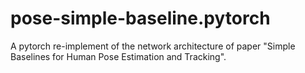 # pose-simple-baseline.pytorch
A pytorch re-implement of the network architecture of paper "Simple Baselines for Human Pose Estimation and Tracking".
